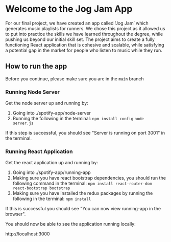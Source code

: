 # Welcome to the Jog Jam App

For our final project, we have created an app called ‘Jog Jam’ which generates music playlists for runners. We chose this project as it allowed us to put into practice the skills we have learned throughout the degree, while pushing us beyond our initial skill set. The project aims to create a fully functioning React application that is cohesive and scalable, while satisfying a potential gap in the market for people who listen to music while they run.

## How to run the app

Before you continue, please make sure you are in the `main` branch

### Running Node Server
Get the node server up and running by:
1) Going into ./spotify-app/node-server
2) Running the following in the terminal:
    `npm install config`
    `node server.js`

If this step is successful, you should see "Server is running on port 3001" in the terminal.

### Running React Application
Get the react application up and running by:
1) Going into ./spotify-app/running-app
2) Making sure you have react bootstrap dependencies, you should run the following command in the terminal:
    `npm install react-router-dom react-bootstrap bootstrap`
3) Making sure you have installed the redux packages by running the following in the terminal:
    `npm install`

If this is successful you should see "You can now view running-app in the browser".

You should now be able to see the application running locally:

http://localhost:3000